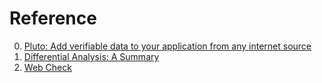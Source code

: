 # Reference

0. [Pluto: Add verifiable data to your application from any internet source](https://pluto.xyz/)
0. [Differential Analysis: A Summary](https://blog.brownplt.org/2024/06/27/differential-analysis.html)
0. [Web Check](https://web-check.xyz/)

